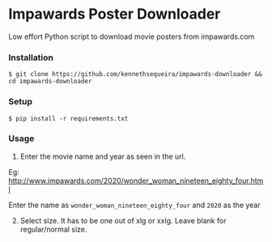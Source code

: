 # Impawards Poster Downloader

Low effort Python script to download movie posters from impawards.com


### Installation

`$ git clone https://github.com/kennethsequeira/impawards-downloader && cd impawards-downloader`

### Setup

`$ pip install -r requirements.txt`

### Usage 

1. Enter the movie name and year as seen in the url.

Eg: http://www.impawards.com/2020/wonder_woman_nineteen_eighty_four.html

Enter the name as `wonder_woman_nineteen_eighty_four` and `2020` as the year

2. Select size. It has to be one out of xlg or xxlg. Leave blank for regular/normal size.

